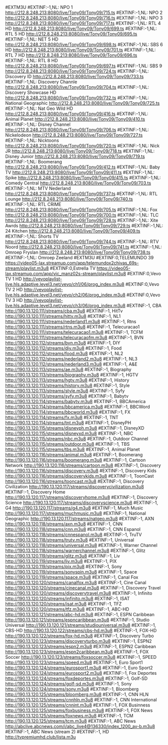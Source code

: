 #EXTM3U
#EXTINF:-1,NL: NPO 1
http://212.8.248.213:8080/live/Tony09/Tony09/715.ts
#EXTINF:-1,NL: NPO 2
http://212.8.248.213:8080/live/Tony09/Tony09/716.ts
#EXTINF:-1,NL: NPO 3
http://212.8.248.213:8080/live/Tony09/Tony09/717.ts
#EXTINF:-1,NL: RTL 4 HD
http://212.8.248.213:8080/live/Tony09/Tony09/699.ts
#EXTINF:-1,NL: RTL 5 HD
http://212.8.248.213:8080/live/Tony09/Tony09/695.ts
#EXTINF:-1,NL: NET 5 HD
http://212.8.248.213:8080/live/Tony09/Tony09/698.ts
#EXTINF:-1,NL: SBS 6 HD
http://212.8.248.213:8080/live/Tony09/Tony09/701.ts
#EXTINF:-1,NL: RTL 7 HD
http://212.8.248.213:8080/live/Tony09/Tony09/696.ts
#EXTINF:-1,NL: RTL 8 HD
http://212.8.248.213:8080/live/Tony09/Tony09/697.ts
#EXTINF:-1,NL: SBS 9
http://212.8.248.213:8080/live/Tony09/Tony09/724.ts
#EXTINF:-1,NL: Discovery ID
http://212.8.248.213:8080/live/Tony09/Tony09/733.ts
#EXTINF:-1,NL: Discovery Channle
http://212.8.248.213:8080/live/Tony09/Tony09/704.ts
#EXTINF:-1,NL: Discovery Showcase HD
http://212.8.248.213:8080/live/Tony09/Tony09/732.ts
#EXTINF:-1,NL: National Geographic
http://212.8.248.213:8080/live/Tony09/Tony09/725.ts
#EXTINF:-1,NL: Nat Geo Wild HD
http://212.8.248.213:8080/live/Tony09/Tony09/416.ts
#EXTINF:-1,NL: Animal Planet
http://212.8.248.213:8080/live/Tony09/Tony09/410.ts
#EXTINF:-1,NL: Disney Channel
http://212.8.248.213:8080/live/Tony09/Tony09/706.ts
#EXTINF:-1,NL: Nickelodeon
http://212.8.248.213:8080/live/Tony09/Tony09/727.ts
#EXTINF:-1,NL: Nicktoons
http://212.8.248.213:8080/live/Tony09/Tony09/720.ts
#EXTINF:-1,NL: Nick JR
http://212.8.248.213:8080/live/Tony09/Tony09/718.ts
#EXTINF:-1,NL: Disney Junior
http://212.8.248.213:8080/live/Tony09/Tony09/719.ts
#EXTINF:-1,NL: Boomerang
http://212.8.248.213:8080/live/Tony09/Tony09/412.ts
#EXTINF:-1,NL: Baby TV
http://212.8.248.213:8080/live/Tony09/Tony09/411.ts
#EXTINF:-1,NL: Spike
http://212.8.248.213:8080/live/Tony09/Tony09/415.ts
#EXTINF:-1,NL: Comedy Central
http://212.8.248.213:8080/live/Tony09/Tony09/703.ts
#EXTINF:-1,NL: MTV Nederland
http://212.8.248.213:8080/live/Tony09/Tony09/737.ts
#EXTINF:-1,NL: RTL Lounge
http://212.8.248.213:8080/live/Tony09/Tony09/740.ts
#EXTINF:-1,NL: RTL CRIME
http://212.8.248.213:8080/live/Tony09/Tony09/705.ts
#EXTINF:-1,NL: Fox
http://212.8.248.213:8080/live/Tony09/Tony09/700.ts
#EXTINF:-1,NL: TLC
http://212.8.248.213:8080/live/Tony09/Tony09/728.ts
#EXTINF:-1,NL: Xite Awrds
http://212.8.248.213:8080/live/Tony09/Tony09/729.ts
#EXTINF:-1,NL: 24 Kitchen
http://212.8.248.213:8080/live/Tony09/Tony09/409.ts
#EXTINF:-1,NL: Shorts TV
http://212.8.248.213:8080/live/Tony09/Tony09/744.ts
#EXTINF:-1,NL: RTV Noord
http://212.8.248.213:8080/live/Tony09/Tony09/741.ts
#EXTINF:-1,NL: Omroep Fryslan
http://212.8.248.213:8080/live/Tony09/Tony09/738.ts
#EXTINF:-1,NL: Omroep Zeeland
#EXTM3U
#EXTINF:0,TELEMUNDO 39
https://video05-lax.streamup.com/app/telemundox2chivas_69s-stream/playlist.m3u8
#EXTINF:0,Estrella TV
https://video05-lax.streamup.com/app/vic_manz02s-stream/playlist.m3u8
#EXTINF:0,Vevo TV 1 HD 
http://vevoplaylist-live.hls.adaptive.level3.net/vevo/ch1/06/prog_index.m3u8 
#EXTINF:0,Vevo TV 2 HD 
http://vevoplaylist-live.hls.adaptive.level3.net/vevo/ch2/06/prog_index.m3u8 
#EXTINF:0,Vevo TV 3 HD 
http://vevoplaylist-live.hls.adaptive.level3.net/vevo/ch3/06/prog_index.m3u8
#EXTINF:-1, CBA
http://190.13.120.111/streams/cba.m3u8
#EXTINF:-1, HitTv
http://190.13.120.111/streams/hittv.m3u8
#EXTINF:-1, NL1
http://190.13.120.111/streams/nederland1.m3u8
#EXTINF:-1, Rtns
http://190.13.120.111/streams/rtns.m3u8
#EXTINF:-1, Telecuracao1
http://190.13.120.111/streams/telecuracao1.m3u8
#EXTINF:-1, TCFM
http://190.13.120.111/streams/telecuracaofm.m3u8
#EXTINF:-1, BVN
http://190.13.120.112/streams/bvn.m3u8
#EXTINF:-1, DIY
http://190.13.120.112/streams/diy.m3u8
#EXTINF:-1, Food
http://190.13.120.112/streams/food.m3u8
#EXTINF:-1, NL2
http://190.13.120.112/streams/nederland2.m3u8
#EXTINF:-1, NL3
http://190.13.120.112/streams/nederland3.m3u8
#EXTINF:-1, A&E
http://190.13.120.113/streams/ae.m3u8
#EXTINF:-1, Biography
http://190.13.120.113/streams/biography.m3u8
#EXTINF:-1, HGTV
http://190.13.120.113/streams/hgtv.m3u8
#EXTINF:-1, History
http://190.13.120.113/streams/history.m3u8
#EXTINF:-1, Style
http://190.13.120.113/streams/style.m3u8
#EXTINF:-1, Syfy
http://190.13.120.113/streams/syfy.m3u8
#EXTINF:-1, Babytv
http://190.13.120.114/streams/babytv.m3u8
#EXTINF:-1, BBCAmerica
http://190.13.120.114/streams/bbcamerica.m3u8
#EXTINF:-1, BBCWord
http://190.13.120.114/streams/bbcworld.m3u8
#EXTINF:-1, FX
http://190.13.120.114/streams/fx.m3u8
#EXTINF:-1, TNT
http://190.13.120.114/streams/tnt.m3u8
#EXTINF:-1, DisneyPH
http://190.13.120.115/streams/disneyph.m3u8
#EXTINF:-1, DisneyXD
http://190.13.120.115/streams/disneyxd.m3u8
#EXTINF:-1, NBC
http://190.13.120.115/streams/nbc.m3u8
#EXTINF:-1, Outdoor Channel
http://190.13.120.115/streams/outdoor.m3u8
#EXTINF:-1, TBS
http://190.13.120.115/streams/tbs.m3u8
#EXTINF:-1, Animal Planet
http://190.13.120.116/streams/animal.m3u8
#EXTINF:-1, Boomerang
http://190.13.120.116/streams/boomerang.m3u8
#EXTINF:-1, Cartoon Network
http://190.13.120.116/streams/cartoon.m3u8
#EXTINF:-1, Discovery
http://190.13.120.116/streams/discovery.m3u8
#EXTINF:-1, Discovery Kids
http://190.13.120.116/streams/discoverykids.m3u8
#EXTINF:-1, ToonCast
http://190.13.120.116/streams/tooncast.m3u8
#EXTINF:-1, Discovery Civilization
http://190.13.120.117/streams/discoverycivilization.m3u8
#EXTINF:-1, Discovery Home
http://190.13.120.117/streams/discoveryhome.m3u8
#EXTINF:-1, Discovery Science
http://190.13.120.117/streams/discoveryscience.m3u8
#EXTINF:-1, G4
http://190.13.120.117/streams/g4.m3u8
#EXTINF:-1, Much Music
http://190.13.120.117/streams/muchmusic.m3u8
#EXTINF:-1, National Geographic
http://190.13.120.117/streams/natgeo.m3u8
#EXTINF:-1, AXN
http://190.13.120.118/streams/axn.m3u8
#EXTINF:-1, CNN
http://190.13.120.118/streams/cnn.m3u8
#EXTINF:-1, CNN Espanol
http://190.13.120.118/streams/cnnespanol.m3u8
#EXTINF:-1, TruTV
http://190.13.120.118/streams/trutv.m3u8
#EXTINF:-1, Universal
http://190.13.120.118/streams/universal.m3u8
#EXTINF:-1, Warner Channel
http://190.13.120.118/streams/warnerchannel.m3u8
#EXTINF:-1, Glitz
http://190.13.120.119/streams/glitz.m3u8
#EXTINF:-1, Liv
http://190.13.120.119/streams/liv.m3u8
#EXTINF:-1, PIX
http://190.13.120.119/streams/pix.m3u8
#EXTINF:-1, Sony
http://190.13.120.119/streams/sonyspin.m3u8
#EXTINF:-1, Space
http://190.13.120.119/streams/space.m3u8
#EXTINF:-1, Canal Fox
http://190.13.120.120/streams/canalfox.m3u8
#EXTINF:-1, Cine Canal
http://190.13.120.120/streams/cinecanal.m3u8
#EXTINF:-1, Discovery Travel
http://190.13.120.120/streams/discoverytravel.m3u8
#EXTINF:-1, Infinito
http://190.13.120.120/streams/infinito.m3u8
#EXTINF:-1, ISAT
http://190.13.120.120/streams/isat.m3u8
#EXTINF:-1, TFZ
http://190.13.120.120/streams/tfz.m3u8
#EXTINF:-1, ABC-HD
http://190.13.120.121/streams/abc-hd.m3u8
#EXTINF:-1, ESPN Caribbean
http://190.13.120.121/streams/espncaribbean.m3u8
#EXTINF:-1, Studio Universal
http://190.13.120.121/streams/studiouniversal.m3u8
#EXTINF:-1, CBS-HD
http://190.13.120.122/streams/cbs-hd.m3u8
#EXTINF:-1, FOX-HD
http://190.13.120.122/streams/fox-hd.m3u8
#EXTINF:-1, Discovery Turbo
http://190.13.120.123/streams/discoveryturbo.m3u8
#EXTINF:-1, ESPN2
http://190.13.120.123/streams/espn2.m3u8
#EXTINF:-1, ESPN2 Caribbean
http://190.13.120.123/streams/espn2caribbean.m3u8
#EXTINF:-1, FOX Soccer
http://190.13.120.123/streams/foxsoccer.m3u8
#EXTINF:-1, SPEED
http://190.13.120.123/streams/speed.m3u8
#EXTINF:-1, Euro Sport1
http://190.13.120.124/streams/eurosport1.m3u8
#EXTINF:-1, Euro Sport2
http://190.13.120.124/streams/eurosport2.m3u8
#EXTINF:-1, Fox Deportes
http://190.13.120.124/streams/foxdeportes.m3u8
#EXTINF:-1, Golf-SD
http://190.13.120.124/streams/golf-sd.m3u8
#EXTINF:-1, Sony
http://190.13.120.124/streams/sony.m3u8
#EXTINF:-1, Bloomberg
http://190.13.120.125/streams/bloomberg.m3u8
#EXTINF:-1, CNN HLN
http://190.13.120.125/streams/cnnhln.m3u8
#EXTINF:-1, CNN International
http://190.13.120.125/streams/cnnint.m3u8
#EXTINF:-1, FOX Businness
http://190.13.120.125/streams/foxbusiness.m3u8
#EXTINF:-1, FOX News
http://190.13.120.125/streams/foxnews.m3u8
#EXTINF:-1, TCM
http://190.13.120.125/streams/tcm.m3u8
#EXTINF:-1, ABC News
http://abclive.abcnews.com/i/abc_live4@136330/index_1200_av-b.m3u8
#EXTINF:-1, ABC News (stream 2)
#EXTINF:-1, HD
http://tvpremiumhd.club/lista.m3u
